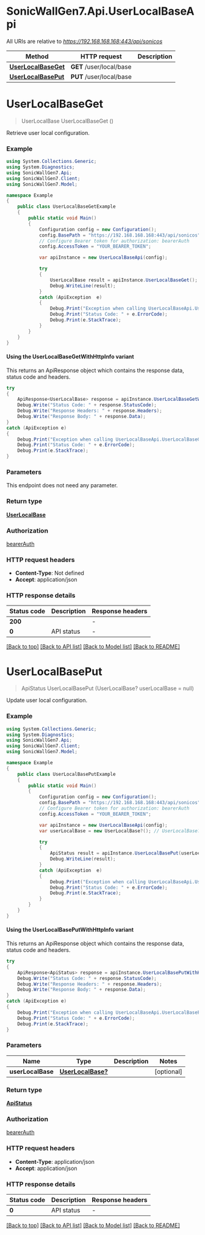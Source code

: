 # SonicWallGen7.Api.UserLocalBaseApi

All URIs are relative to *https://192.168.168.168:443/api/sonicos*

| Method | HTTP request | Description |
|--------|--------------|-------------|
| [**UserLocalBaseGet**](UserLocalBaseApi.md#userlocalbaseget) | **GET** /user/local/base |  |
| [**UserLocalBasePut**](UserLocalBaseApi.md#userlocalbaseput) | **PUT** /user/local/base |  |

<a id="userlocalbaseget"></a>
# **UserLocalBaseGet**
> UserLocalBase UserLocalBaseGet ()



Retrieve user local configuration.

### Example
```csharp
using System.Collections.Generic;
using System.Diagnostics;
using SonicWallGen7.Api;
using SonicWallGen7.Client;
using SonicWallGen7.Model;

namespace Example
{
    public class UserLocalBaseGetExample
    {
        public static void Main()
        {
            Configuration config = new Configuration();
            config.BasePath = "https://192.168.168.168:443/api/sonicos";
            // Configure Bearer token for authorization: bearerAuth
            config.AccessToken = "YOUR_BEARER_TOKEN";

            var apiInstance = new UserLocalBaseApi(config);

            try
            {
                UserLocalBase result = apiInstance.UserLocalBaseGet();
                Debug.WriteLine(result);
            }
            catch (ApiException  e)
            {
                Debug.Print("Exception when calling UserLocalBaseApi.UserLocalBaseGet: " + e.Message);
                Debug.Print("Status Code: " + e.ErrorCode);
                Debug.Print(e.StackTrace);
            }
        }
    }
}
```

#### Using the UserLocalBaseGetWithHttpInfo variant
This returns an ApiResponse object which contains the response data, status code and headers.

```csharp
try
{
    ApiResponse<UserLocalBase> response = apiInstance.UserLocalBaseGetWithHttpInfo();
    Debug.Write("Status Code: " + response.StatusCode);
    Debug.Write("Response Headers: " + response.Headers);
    Debug.Write("Response Body: " + response.Data);
}
catch (ApiException e)
{
    Debug.Print("Exception when calling UserLocalBaseApi.UserLocalBaseGetWithHttpInfo: " + e.Message);
    Debug.Print("Status Code: " + e.ErrorCode);
    Debug.Print(e.StackTrace);
}
```

### Parameters
This endpoint does not need any parameter.
### Return type

[**UserLocalBase**](UserLocalBase.md)

### Authorization

[bearerAuth](../README.md#bearerAuth)

### HTTP request headers

 - **Content-Type**: Not defined
 - **Accept**: application/json


### HTTP response details
| Status code | Description | Response headers |
|-------------|-------------|------------------|
| **200** |  |  -  |
| **0** | API status |  -  |

[[Back to top]](#) [[Back to API list]](../README.md#documentation-for-api-endpoints) [[Back to Model list]](../README.md#documentation-for-models) [[Back to README]](../README.md)

<a id="userlocalbaseput"></a>
# **UserLocalBasePut**
> ApiStatus UserLocalBasePut (UserLocalBase? userLocalBase = null)



Update user local configuration.

### Example
```csharp
using System.Collections.Generic;
using System.Diagnostics;
using SonicWallGen7.Api;
using SonicWallGen7.Client;
using SonicWallGen7.Model;

namespace Example
{
    public class UserLocalBasePutExample
    {
        public static void Main()
        {
            Configuration config = new Configuration();
            config.BasePath = "https://192.168.168.168:443/api/sonicos";
            // Configure Bearer token for authorization: bearerAuth
            config.AccessToken = "YOUR_BEARER_TOKEN";

            var apiInstance = new UserLocalBaseApi(config);
            var userLocalBase = new UserLocalBase?(); // UserLocalBase? |  (optional) 

            try
            {
                ApiStatus result = apiInstance.UserLocalBasePut(userLocalBase);
                Debug.WriteLine(result);
            }
            catch (ApiException  e)
            {
                Debug.Print("Exception when calling UserLocalBaseApi.UserLocalBasePut: " + e.Message);
                Debug.Print("Status Code: " + e.ErrorCode);
                Debug.Print(e.StackTrace);
            }
        }
    }
}
```

#### Using the UserLocalBasePutWithHttpInfo variant
This returns an ApiResponse object which contains the response data, status code and headers.

```csharp
try
{
    ApiResponse<ApiStatus> response = apiInstance.UserLocalBasePutWithHttpInfo(userLocalBase);
    Debug.Write("Status Code: " + response.StatusCode);
    Debug.Write("Response Headers: " + response.Headers);
    Debug.Write("Response Body: " + response.Data);
}
catch (ApiException e)
{
    Debug.Print("Exception when calling UserLocalBaseApi.UserLocalBasePutWithHttpInfo: " + e.Message);
    Debug.Print("Status Code: " + e.ErrorCode);
    Debug.Print(e.StackTrace);
}
```

### Parameters

| Name | Type | Description | Notes |
|------|------|-------------|-------|
| **userLocalBase** | [**UserLocalBase?**](UserLocalBase?.md) |  | [optional]  |

### Return type

[**ApiStatus**](ApiStatus.md)

### Authorization

[bearerAuth](../README.md#bearerAuth)

### HTTP request headers

 - **Content-Type**: application/json
 - **Accept**: application/json


### HTTP response details
| Status code | Description | Response headers |
|-------------|-------------|------------------|
| **0** | API status |  -  |

[[Back to top]](#) [[Back to API list]](../README.md#documentation-for-api-endpoints) [[Back to Model list]](../README.md#documentation-for-models) [[Back to README]](../README.md)

